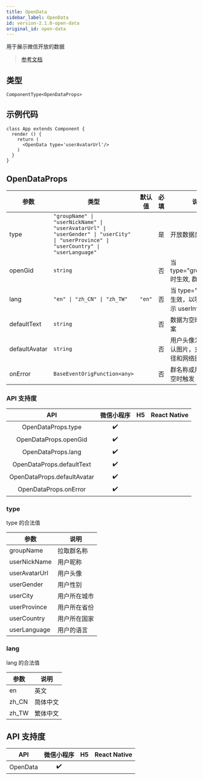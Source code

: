 ```yaml
---
title: OpenData
sidebar_label: OpenData
id: version-2.1.0-open-data
original_id: open-data
---
```


用于展示微信开放的数据

> [参考文档](https://developers.weixin.qq.com/miniprogram/dev/component/open-data.html)

## 类型

```tsx
ComponentType<OpenDataProps>
```

## 示例代码

```tsx
class App extends Component {
  render () {
    return (
      <OpenData type='userAvatarUrl'/>
    )
  }
}
```

## OpenDataProps

<table>
  <thead>
    <tr>
      <th>参数</th>
      <th>类型</th>
      <th style="text-align:center">默认值</th>
      <th style="text-align:center">必填</th>
      <th>说明</th>
    </tr>
  </thead>
  <tbody>
    <tr>
      <td>type</td>
      <td><code>&quot;groupName&quot; | &quot;userNickName&quot; | &quot;userAvatarUrl&quot; | &quot;userGender&quot; | &quot;userCity&quot; | &quot;userProvince&quot; | &quot;userCountry&quot; | &quot;userLanguage&quot;</code></td>
      <td style="text-align:center"></td>
      <td style="text-align:center">是</td>
      <td>开放数据类型</td>
    </tr>
    <tr>
      <td>openGid</td>
      <td><code>string</code></td>
      <td style="text-align:center"></td>
      <td style="text-align:center">否</td>
      <td>当 type=&quot;groupName&quot; 时生效, 群id</td>
    </tr>
    <tr>
      <td>lang</td>
      <td><code>&quot;en&quot; | &quot;zh_CN&quot; | &quot;zh_TW&quot;</code></td>
      <td style="text-align:center"><code>&quot;en&quot;</code></td>
      <td style="text-align:center">否</td>
      <td>当 type=&quot;user*&quot; 时生效，以哪种语言展示 userInfo</td>
    </tr>
    <tr>
      <td>defaultText</td>
      <td><code>string</code></td>
      <td style="text-align:center"></td>
      <td style="text-align:center">否</td>
      <td>数据为空时的默认文案</td>
    </tr>
    <tr>
      <td>defaultAvatar</td>
      <td><code>string</code></td>
      <td style="text-align:center"></td>
      <td style="text-align:center">否</td>
      <td>用户头像为空时的默认图片，支持相对路径和网络图片路径</td>
    </tr>
    <tr>
      <td>onError</td>
      <td><code>BaseEventOrigFunction&lt;any&gt;</code></td>
      <td style="text-align:center"></td>
      <td style="text-align:center">否</td>
      <td>群名称或用户信息为空时触发</td>
    </tr>
  </tbody>
</table>

### API 支持度

| API | 微信小程序 | H5 | React Native |
| :---: | :---: | :---: | :---: |
| OpenDataProps.type | ✔️ |  |  |
| OpenDataProps.openGid | ✔️ |  |  |
| OpenDataProps.lang | ✔️ |  |  |
| OpenDataProps.defaultText | ✔️ |  |  |
| OpenDataProps.defaultAvatar | ✔️ |  |  |
| OpenDataProps.onError | ✔️ |  |  |

### type

type 的合法值

<table>
  <thead>
    <tr>
      <th>参数</th>
      <th>说明</th>
    </tr>
  </thead>
  <tbody>
    <tr>
      <td>groupName</td>
      <td>拉取群名称</td>
    </tr>
    <tr>
      <td>userNickName</td>
      <td>用户昵称</td>
    </tr>
    <tr>
      <td>userAvatarUrl</td>
      <td>用户头像</td>
    </tr>
    <tr>
      <td>userGender</td>
      <td>用户性别</td>
    </tr>
    <tr>
      <td>userCity</td>
      <td>用户所在城市</td>
    </tr>
    <tr>
      <td>userProvince</td>
      <td>用户所在省份</td>
    </tr>
    <tr>
      <td>userCountry</td>
      <td>用户所在国家</td>
    </tr>
    <tr>
      <td>userLanguage</td>
      <td>用户的语言</td>
    </tr>
  </tbody>
</table>

### lang

lang 的合法值

<table>
  <thead>
    <tr>
      <th>参数</th>
      <th>说明</th>
    </tr>
  </thead>
  <tbody>
    <tr>
      <td>en</td>
      <td>英文</td>
    </tr>
    <tr>
      <td>zh_CN</td>
      <td>简体中文</td>
    </tr>
    <tr>
      <td>zh_TW</td>
      <td>繁体中文</td>
    </tr>
  </tbody>
</table>

## API 支持度

| API | 微信小程序 | H5 | React Native |
| :---: | :---: | :---: | :---: |
| OpenData | ✔️ |  |  |
